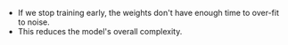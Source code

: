 - If we stop training early, the weights don't have enough time to over-fit to noise.
- This reduces the model's overall complexity.